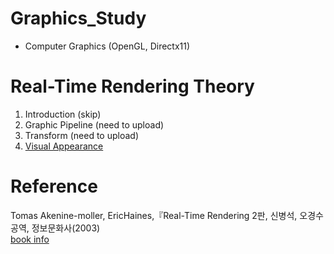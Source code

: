 # Graphics_Study
- Computer Graphics (OpenGL, Directx11)

# Real-Time Rendering Theory
1. Introduction (skip)
2. Graphic Pipeline (need to upload)
3. Transform (need to upload)
4. [Visual Appearance](https://github.com/mKangSH/Graphics_Study/tree/main/RTR/4)

# Reference
Tomas Akenine-moller, EricHaines,『Real-Time Rendering 2판, 신병석, 오경수 공역, 정보문화사(2003)    
[book info](https://www.aladin.co.kr/shop/wproduct.aspx?ItemId=440471)
